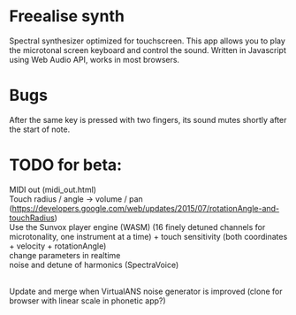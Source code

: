 # Freealise synth
Spectral synthesizer optimized for touchscreen.
This app allows you to play the microtonal screen keyboard and control the sound.
Written in Javascript using Web Audio API, works in most browsers.

# Bugs
After the same key is pressed with two fingers, its sound mutes shortly after the start of note.

# TODO for beta:
MIDI out (midi_out.html) <br/>
Touch radius / angle -> volume / pan (https://developers.google.com/web/updates/2015/07/rotationAngle-and-touchRadius) <br/>
Use the Sunvox player engine (WASM) (16 finely detuned channels for microtonality, one instrument at a time) + touch sensitivity (both coordinates + velocity + rotationAngle)<br/>
change parameters in realtime<br/>
noise and detune of harmonics (SpectraVoice)<br/><br/>

Update and merge when VirtualANS noise generator is improved (clone for browser with linear scale in phonetic app?)
